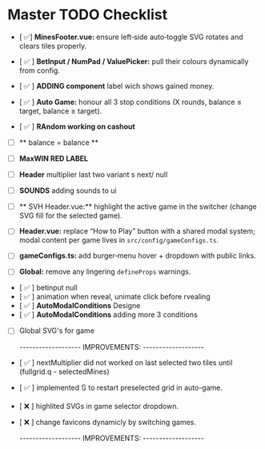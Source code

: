 # Master TODO Checklist

- [ ✅] **MinesFooter.vue:** ensure left‑side auto‑toggle SVG rotates and clears tiles properly.
- [ ✅ ] **BetInput / NumPad / ValuePicker:** pull their colours dynamically from config.
- [ ✅ ] **ADDING component** label wich shows gained money.

- [ ✅ ] **Auto Game:** honour all 3 stop conditions (X rounds, balance ≤ target, balance ≥ target).

- [ ✅ ] **RAndom working on cashout**
- [ ] ** balance = balance **
- [ ] **MaxWIN RED LABEL**
- [ ] **Header** multiplier last two variant s next/ null
- [ ] **SOUNDS** adding sounds to ui

- [ ] ** SVH Header.vue:** highlight the active game in the switcher (change SVG fill for the selected game).

- [ ] **Header.vue:** replace “How to Play” button with a shared modal system; modal content per game lives in `src/config/gameConfigs.ts`.
- [ ] **gameConfigs.ts:** add burger‑menu hover + dropdown with public links.

- [ ] **Global:** remove any lingering `defineProps` warnings.
- [ ✅ ] betinput null
- [ ✅ ] animation when reveal, unimate click before rvealing
- [ ✅ ] **AutoModalConditions** Designe
- [ ✅ ] **AutoModalConditions** adding more 3 conditions

- [ ] Global SVG's for game

  ------------------- IMPROVEMENTS: -------------------

- [ ✅ ] nextMultiplier did not worked on last selected two tiles until (fullgrid.q - selectedMines)
- [ ✅ ] implemented 🔃 to restart preselected grid in auto-game.
- [ ❌ ] highlited SVGs in game selector dropdown.
- [ ❌ ] change favicons dynamicly by switching games.

  ------------------- IMPROVEMENTS: -------------------
